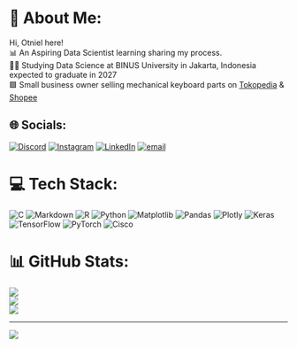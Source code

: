 # 💫 About Me:
Hi, Otniel here!<br>📊 An Aspiring Data Scientist learning sharing my process.<br>👨‍🎓 Studying Data Science at BINUS University in Jakarta, Indonesia expected to graduate in 2027<br>🟩 Small business owner selling mechanical keyboard parts on [Tokopedia](https://www.tokopedia.com/nills-store/) & [Shopee](https://shopee.co.id/shop/380572639)


## 🌐 Socials:
[![Discord](https://img.shields.io/badge/Discord-%237289DA.svg?logo=discord&logoColor=white)](https://discord.gg/otnil) [![Instagram](https://img.shields.io/badge/Instagram-%23E4405F.svg?logo=Instagram&logoColor=white)](https://instagram.com/nathan.halim) [![LinkedIn](https://img.shields.io/badge/LinkedIn-%230077B5.svg?logo=linkedin&logoColor=white)](https://linkedin.com/in/nathan-halim-2b02b3224) [![email](https://img.shields.io/badge/Email-D14836?logo=gmail&logoColor=white)](mailto:nathan.otn.halim@gmail.com) 

# 💻 Tech Stack:
![C](https://img.shields.io/badge/c-%2300599C.svg?style=for-the-badge&logo=c&logoColor=white) ![Markdown](https://img.shields.io/badge/markdown-%23000000.svg?style=for-the-badge&logo=markdown&logoColor=white) ![R](https://img.shields.io/badge/r-%23276DC3.svg?style=for-the-badge&logo=r&logoColor=white) ![Python](https://img.shields.io/badge/python-3670A0?style=for-the-badge&logo=python&logoColor=ffdd54) ![Matplotlib](https://img.shields.io/badge/Matplotlib-%23ffffff.svg?style=for-the-badge&logo=Matplotlib&logoColor=black) ![Pandas](https://img.shields.io/badge/pandas-%23150458.svg?style=for-the-badge&logo=pandas&logoColor=white) ![Plotly](https://img.shields.io/badge/Plotly-%233F4F75.svg?style=for-the-badge&logo=plotly&logoColor=white) ![Keras](https://img.shields.io/badge/Keras-%23D00000.svg?style=for-the-badge&logo=Keras&logoColor=white) ![TensorFlow](https://img.shields.io/badge/TensorFlow-%23FF6F00.svg?style=for-the-badge&logo=TensorFlow&logoColor=white) ![PyTorch](https://img.shields.io/badge/PyTorch-%23EE4C2C.svg?style=for-the-badge&logo=PyTorch&logoColor=white) ![Cisco](https://img.shields.io/badge/cisco-%23049fd9.svg?style=for-the-badge&logo=cisco&logoColor=black)
# 📊 GitHub Stats:
![](https://github-readme-stats.vercel.app/api?username=otnilotnil&theme=dark&hide_border=false&include_all_commits=false&count_private=false&cache_seconds=86400)<br/>
![](https://nirzak-streak-stats.vercel.app/?user=otnilotnil&theme=dark&hide_border=false&cache_seconds=86400)<br/>
![](https://github-readme-stats.vercel.app/api/top-langs/?username=otnilotnil&theme=dark&hide_border=false&include_all_commits=false&count_private=false&layout=compact&cache_seconds=86400)

---
[![](https://visitcount.itsvg.in/api?id=otnilotnil&icon=1&color=8)](https://visitcount.itsvg.in)

<!-- Proudly created with GPRM ( https://gprm.itsvg.in ) -->
